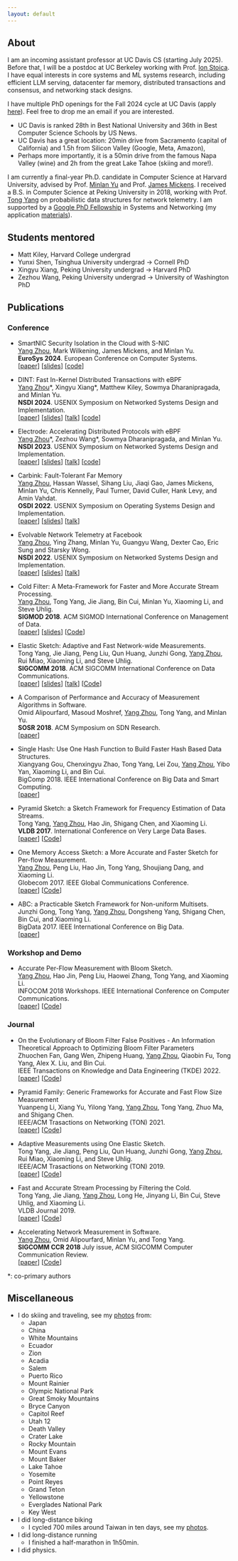 ```yaml
---
layout: default
--- 
```


## About

I am an incoming assistant professor at UC Davis CS (starting July 2025). Before that, I will be a postdoc at UC Berkeley working with Prof. [Ion Stoica](https://people.eecs.berkeley.edu/~istoica/). I have equal interests in core systems and ML systems research, including efficient LLM serving, datacenter far memory, distributed transactions and consensus, and networking stack designs. 

I have multiple PhD openings for the Fall 2024 cycle at UC Davis (apply [here](https://apply.grad.ucdavis.edu/apply/)). Feel free to drop me an email if you are interested. 
* UC Davis is ranked 28th in Best National University and 36th in Best Computer Science Schools by US News. 
* UC Davis has a great location: 20min drive from Sacramento (capital of California) and 1.5h from Silicon Valley (Google, Meta, Amazon), 
* Perhaps more importantly, it is a 50min drive from the famous Napa Valley (wine) and 2h from the great Lake Tahoe (skiing and more!). 

I am currently a final-year Ph.D. candidate in Computer Science at Harvard University, advised by Prof. [Minlan Yu](http://minlanyu.seas.harvard.edu/) and Prof. [James Mickens](https://mickens.seas.harvard.edu/).
I received a B.S. in Computer Science at Peking University in 2018, working with Prof. [Tong Yang](https://yangtonghome.github.io/) on probabilistic data structures for network telemetry.
I am supported by a [Google PhD Fellowship](https://research.google/outreach/phd-fellowship/recipients/?category=2022) in Systems and Networking (my application [materials](./materials/google_fellowship_cv_rs.pdf)). 

## Students mentored

* Matt Kiley, Harvard College undergrad
* Yunxi Shen, Tsinghua University undergrad → Cornell PhD
* Xingyu Xiang, Peking University undergrad → Harvard PhD
* Zezhou Wang, Peking University undergrad → University of Washington PhD

## Publications

### Conference

* SmartNIC Security Isolation in the Cloud with S-NIC
<br><u>Yang Zhou</u>, Mark Wilkening, James Mickens, and Minlan Yu.
<br>**EuroSys 2024**. European Conference on Computer Systems.
<br>[[paper](paper/snic-eurosys24.pdf)] 
[[slides](slides/snic-eurosys24-slides.pdf)]
[[code](https://github.com/SNIC-EuroSys24/SNIC)]

* DINT: Fast In-Kernel Distributed Transactions with eBPF
<br><u>Yang Zhou</u>\*, Xingyu Xiang\*, Matthew Kiley, Sowmya Dharanipragada, and Minlan Yu.
<br>**NSDI 2024**. USENIX Symposium on Networked Systems Design and Implementation.
<br>[[paper](paper/dint-nsdi24.pdf)]
[[slides](slides/dint-nsdi24-slides.pdf)] 
[[talk](https://youtu.be/EgdXrjwBdBA)] 
[[code](https://github.com/DINT-NSDI24/DINT)]

* Electrode: Accelerating Distributed Protocols with eBPF
<br><u>Yang Zhou</u>\*, Zezhou Wang\*, Sowmya Dharanipragada, and Minlan Yu.
<br>**NSDI 2023**. USENIX Symposium on Networked Systems Design and Implementation.
<br>[[paper](paper/electrode-nsdi23.pdf)] 
[[slides](slides/electrode-nsdi23-slides.pdf)] 
[[talk](https://youtu.be/E6qcR2Lb1xE)] 
[[code](https://github.com/Electrode-NSDI23/Electrode)]
<!-- <br> **<span style="color:red">Initial conversations with multiple companies</span>** -->

* Carbink: Fault-Tolerant Far Memory
<br><u>Yang Zhou</u>, Hassan Wassel, Sihang Liu, Jiaqi Gao, James Mickens, Minlan Yu, Chris Kennelly, Paul Turner, David Culler, Hank Levy, and Amin Vahdat.
<br>**OSDI 2022**. USENIX Symposium on Operating Systems Design and Implementation.
<br>[[paper](paper/carbink-osdi22.pdf)] 
[[slides](slides/carbink-osdi22-slides.pdf)]
[[talk](https://youtu.be/PZhqlPyhImE)] 
<!-- <br> **<span style="color:red">Joint patent with Google</span>** -->

* Evolvable Network Telemetry at Facebook
<br><u>Yang Zhou</u>, Ying Zhang, Minlan Yu, Guangyu Wang, Dexter Cao, Eric Sung and Starsky Wong.
<br>**NSDI 2022**. USENIX Symposium on Networked Systems Design and Implementation.
<br>[[paper](paper/pcat-nsdi22.pdf)] 
[[slides](slides/pcat-nsdi22-slides.pdf)]
[[talk](https://youtu.be/azW4vssu9T0)] 
<!-- <br> **<span style="color:red">Describing production systems and challenges</span>** -->

* Cold Filter: A Meta-Framework for Faster and More Accurate Stream Processing. 
<br><u>Yang Zhou</u>, Tong Yang, Jie Jiang, Bin Cui, Minlan Yu, Xiaoming Li, and Steve Uhlig.
<br>**SIGMOD 2018**. ACM SIGMOD International Conference on Management of Data.
<br>[[paper](paper/cf-sigmod18.pdf)] 
[[slides](slides/coldfilter-sigmod18-slides.pdf)]
[[Code](https://github.com/zhouyangpkuer/ColdFilter)]

* Elastic Sketch: Adaptive and Fast Network-wide Measurements.
<br>Tong Yang, Jie Jiang, Peng Liu, Qun Huang, Junzhi Gong, <u>Yang Zhou</u>, Rui Miao, Xiaoming Li, and Steve Uhlig.
<br>**SIGCOMM 2018**. ACM SIGCOMM International Conference on Data Communications.
<br>[[paper](paper/elastic-sigcomm18.pdf)] 
[[slides](slides/elastic-sigcomm18-slides.pdf)]
[[talk](https://youtu.be/w8L0opwetms?t=3172)]
[[Code](https://github.com/BlockLiu/ElasticSketchCode)]
<!-- <br> **<span style="color:red">Widely followed (cited 430+)</span>** -->

* A Comparison of Performance and Accuracy of Measurement Algorithms in Software.
<br>Omid Alipourfard, Masoud Moshref, <u>Yang Zhou</u>, Tong Yang, and Minlan Yu.
<br>**SOSR 2018**. ACM Symposium on SDN Research.
<br>[[paper](paper/simple-sosr18.pdf)]

* Single Hash: Use One Hash Function to Build Faster Hash Based Data Structures.
<br>Xiangyang Gou, Chenxingyu Zhao, Tong Yang, Lei Zou, <u>Yang Zhou</u>, Yibo Yan, Xiaoming Li, and Bin Cui.
<br>BigComp 2018. IEEE International Conference on Big Data and Smart Computing.
<br>[[paper](paper/singlehash-bigcomp18.pdf)]

* Pyramid Sketch: a Sketch Framework for Frequency Estimation of Data Streams.
<br>Tong Yang, <u>Yang Zhou</u>, Hao Jin, Shigang Chen, and Xiaoming Li.
<br>**VLDB 2017**. International Conference on Very Large Data Bases.
<br>[[paper](paper/pyramid-vldb17.pdf)] 
[[Code](https://github.com/zhouyangpkuer/Pyramid_Sketch_Framework)]

* One Memory Access Sketch: a More Accurate and Faster Sketch for Per-flow Measurement.
<br><u>Yang Zhou</u>, Peng Liu, Hao Jin, Tong Yang, Shoujiang Dang, and Xiaoming Li.
<br>Globecom 2017. IEEE Global Communications Conference.
<br>[[paper](paper/om-globecom17.pdf)] 
[[Code](https://github.com/zhouyangpkuer/OMsketch)]

* ABC: a Practicable Sketch Framework for Non-uniform Multisets.
<br>Junzhi Gong, Tong Yang, <u>Yang Zhou</u>, Dongsheng Yang, Shigang Chen, Bin Cui, and Xiaoming Li.
<br>BigData 2017. IEEE International Conference on Big Data.
<br>[[paper](paper/abc-bigdata17.pdf)]

### Workshop and Demo

* Accurate Per-Flow Measurement with Bloom Sketch.
<br><u>Yang Zhou</u>, Hao Jin, Peng Liu, Haowei Zhang, Tong Yang, and Xiaoming Li.
<br>INFOCOM 2018 Workshops. IEEE International Conference on Computer Communications.
<br>[[paper](paper/bs-infocom18.pdf)] 
[[Code](https://github.com/zhouyangpkuer/BloomSketch)]

### Journal

* On the Evolutionary of Bloom Filter False Positives - An Information Theoretical Approach to Optimizing Bloom Filter Parameters
<br>Zhuochen Fan, Gang Wen, Zhipeng Huang, <u>Yang Zhou</u>, Qiaobin Fu, Tong Yang, Alex X. Liu, and Bin Cui.
<br>IEEE Transactions on Knowledge and Data Engineering (TKDE) 2022.
<br>[[paper](paper/bf-tkde22.pdf)] [[Code](https://github.com/pkufzc/Bloom-Error-TKDE)]

* Pyramid Family: Generic Frameworks for Accurate and Fast Flow Size Measurement
<br>Yuanpeng Li, Xiang Yu, Yilong Yang, <u>Yang Zhou</u>, Tong Yang, Zhuo Ma, and Shigang Chen.
<br>IEEE/ACM Trasactions on Networking (TON) 2021.
<br>[[paper](paper/pyramid_family_ton21.pdf)] 
[[Code](https://github.com/Pyramid-Family/Pyramid-Family)]

* Adaptive Measurements using One Elastic Sketch.
<br>Tong Yang, Jie Jiang, Peng Liu, Qun Huang, Junzhi Gong, <u>Yang Zhou</u>, Rui Miao, Xiaoming Li, and Steve Uhlig.
<br>IEEE/ACM Trasactions on Networking (TON) 2019.
<br>[[paper](paper/elastic_ton2019.pdf)] 
[[Code](https://github.com/BlockLiu/ElasticSketchCode)]

* Fast and Accurate Stream Processing by Filtering the Cold.
<br>Tong Yang, Jie Jiang, <u>Yang Zhou</u>, Long He, Jinyang Li, Bin Cui, Steve Uhlig, and Xiaoming Li.
<br>VLDB Journal 2019.
<br>[[paper](paper/filtering_cold_vldbj19.pdf)] 
[[Code](https://github.com/zhouyangpkuer/ColdFilter)]

* Accelerating Network Measurement in Software.
<br><u>Yang Zhou</u>, Omid Alipourfard, Minlan Yu, and Tong Yang.
<br>**SIGCOMM CCR 2018** July issue, ACM SIGCOMM Computer Communication Review.
<br>[[paper](paper/agg-ccr18.pdf)] 
[[Code](https://github.com/harvard-cns/Agg-Evict)]

*: co-primary authors

<!-- ## Highlighted Projects -->

<!-- * Adding the feature of direct message passing to opensource serverless platform -- OpenWhisk.
  * Code: [openwhisk-lambda-mpi](https://github.com/YangZhou1997/openwhisk-lambda-mpi)
  * Using docker overlay network for socket connection.
  * Implementing a zero-overhead DNS service among serverless instances. -->

## Miscellaneous

* I do skiing and traveling, see my [photos](./travelling.html) from:
  * Japan
  * China
  * White Mountains
  * Ecuador
  * Zion
  * Acadia
  * Salem
  * Puerto Rico
  * Mount Rainier
  * Olympic National Park
  * Great Smoky Mountains
  * Bryce Canyon
  * Capitol Reef
  * Utah 12
  * Death Valley
  * Crater Lake
  * Rocky Mountain
  * Mount Evans
  * Mount Baker
  * Lake Tahoe
  * Yosemite
  * Point Reyes
  * Grand Teton
  * Yellowstone
  * Everglades National Park
  * Key West
* I did long-distance biking
  * I cycled 700 miles around Taiwan in ten days, see my [photos](./cycling.html).
* I did long-distance running
  * I finished a half-marathon in 1h50min.
* I did physics.
